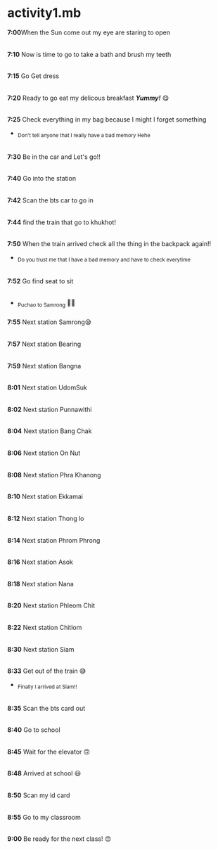 # activity1.mb
**7:00**When the Sun come out my eye are staring to open 
######
**7:10** Now is time to go to take a bath and brush my teeth 
######
**7:15** Go Get dress
######
**7:20** Ready to go eat my delicous breakfast ***Yummy!*** :yum:
######
**7:25** Check everything in my bag because I might I forget something 
- <sub>Don't tell anyone that I really have a bad memory Hehe</sub>
######
**7:30** Be in the car and Let's go!!
######
**7:40** Go into the station 
######
**7:42** Scan the bts car to go in
######
**7:44** find the train that go to khukhot!
######
**7:50** When the train arrived check all the thing in the backpack again!!
- <sub>Do you trust me that I have a bad memory and have to check everytime</sub>
######
**7:52** Go find seat to sit
######
- <sub>Puchao to Samrong</sub> :face_exhaling:
#####
**7:55** Next station Samrong:sleepy:
######
**7:57** Next station Bearing
######
**7:59** Next station Bangna 
######
**8:01** Next station UdomSuk 
######
**8:02** Next station Punnawithi
######
**8:04** Next station Bang Chak
######
**8:06** Next station On Nut
######
**8:08** Next station Phra Khanong
######
**8:10** Next station Ekkamai
######
**8:12** Next station Thong lo
######
**8:14** Next station Phrom Phrong
######
**8:16** Next station Asok
######
**8:18** Next station Nana
######
**8:20** Next station Phleom Chit
######
**8:22** Next station Chitlom
######
**8:30** Next station Siam
######
**8:33** Get out of the train :sweat_smile:
- <sub>Finally I arrived at Siam!!</sub>
######
**8:35** Scan the bts card out
######
**8:40** Go to school
######
**8:45** Wait for the elevator :upside_down_face:
######
**8:48** Arrived at school :smiley:
######
**8:50** Scan my id card
######
**8:55** Go to my classroom 
######
**9:00** Be ready for the next class! :blush:




